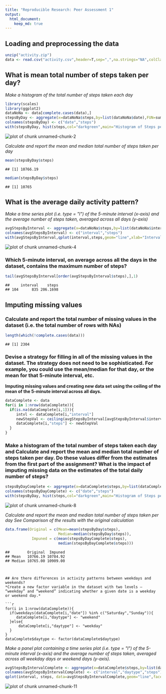 ```yaml
---
title: "Reproducible Research: Peer Assessment 1"
output: 
  html_document:
    keep_md: true
---
```



## Loading and preprocessing the data

```r
unzip("activity.zip")
data <- read.csv("activity.csv",header=T,sep=",",na.strings="NA",colClasses=c("integer","Date","integer"))
```


## What is mean total number of steps taken per day?
*Make a histogram of the total number of steps taken each day*

```r
library(scales)
library(ggplot2)
dataNoNa <- data[complete.cases(data),]
stepsByDay <- aggregate(x=dataNoNa$steps,by=list(dataNoNa$date),FUN=sum)
colnames(stepsByDay) <- c("date","steps")
with(stepsByDay, hist(steps,col="darkgreen",main="Histogram of Steps per Day", xlab="Steps", ylab="Frequency in Days"))
```

![plot of chunk unnamed-chunk-2](figure/unnamed-chunk-2-1.png) 

*Calculate and report the mean and median total number of steps taken per day*

```r
mean(stepsByDay$steps)
```

```
## [1] 10766.19
```

```r
median(stepsByDay$steps)
```

```
## [1] 10765
```


## What is the average daily activity pattern?
*Make a time series plot (i.e. type = "l") of the 5-minute interval (x-axis) and the average number of steps taken, averaged across all days (y-axis)*


```r
avgStepsByInterval <- aggregate(x=dataNoNa$steps,by=list(dataNoNa$interval),FUN=mean)
colnames(avgStepsByInterval) <- c("interval","steps")
with(avgStepsByInterval,qplot(interval,steps,geom="line",xlab="Interval", ylab="Steps"))
```

![plot of chunk unnamed-chunk-4](figure/unnamed-chunk-4-1.png) 
### Which 5-minute interval, on average across all the days in the dataset, contains the maximum number of steps?

```r
tail(avgStepsByInterval[order(avgStepsByInterval$steps),],1)
```

```
##     interval    steps
## 104      835 206.1698
```

## Imputing missing values
### Calculate and report the total number of missing values in the dataset (i.e. the total number of rows with NAs)

```r
length(which(!complete.cases(data)))
```

```
## [1] 2304
```
### Devise a strategy for filling in all of the missing values in the dataset. The strategy does not need to be sophisticated. For example, you could use the mean/median for that day, or the mean for that 5-minute interval, etc.

**Imputing missing values and creating new data set using the ceiling of the mean of the 5-minute interval across all days.**

```r
dataComplete <- data
for(i in 1:nrow(dataComplete)){
  if(is.na(dataComplete[i,1])){
     intvl <- dataComplete[i,"interval"]
     newStepVal <- ceiling(avgStepsByInterval[avgStepsByInterval$interval == intvl,"steps"])
     dataComplete[i,"steps"] <- newStepVal
  }
}
```

### Make a histogram of the total number of steps taken each day and Calculate and report the mean and median total number of steps taken per day. Do these values differ from the estimates from the first part of the assignment? What is the impact of imputing missing data on the estimates of the total daily number of steps?


```r
stepsByDayComplete <- aggregate(x=dataComplete$steps,by=list(dataComplete$date),FUN=sum)
colnames(stepsByDayComplete) <- c("date","steps")
with(stepsByDay, hist(steps,col="darkgreen",main="Histogram of Steps per Day", xlab="Steps", ylab="Frequency in Days"))
```

![plot of chunk unnamed-chunk-8](figure/unnamed-chunk-8-1.png) 

*Calculate and report the mean and median total number of steps taken per day*
*See Comparison of the results with the original calculation*

```r
data.frame(Original = c(Mean=mean(stepsByDay$steps),
                        Median=median(stepsByDay$steps)), 
            Impuned = c(mean(stepsByDayComplete$steps),
                        median(stepsByDayComplete$steps)))
```

```
##        Original  Impuned
## Mean   10766.19 10784.92
## Median 10765.00 10909.00
```

```


## Are there differences in activity patterns between weekdays and weekends?
*Create a new factor variable in the dataset with two levels – “weekday” and “weekend” indicating whether a given date is a weekday or weekend day.*

```r
for(i in 1:nrow(dataComplete)){
  if(weekdays(dataComplete[i,"date"]) %in% c("Saturday","Sunday")){
     dataComplete[i,"daytype"] <- "weekend"
  }else{
      dataComplete[i,"daytype"] <- "weekday"
  }
}
dataComplete$daytype <- factor(dataComplete$daytype)
```

*Make a panel plot containing a time series plot (i.e. type = "l") of the 5-minute interval (x-axis) and the average number of steps taken, averaged across all weekday days or weekend days (y-axis).*


```r
avgStepsByIntervalComplete <- aggregate(x=dataComplete$steps,by=list(dataComplete$interval,dataComplete$daytype),FUN=mean)
colnames(avgStepsByIntervalComplete) <- c("interval","daytype","steps")
qplot(interval, steps, data=avgStepsByIntervalComplete,geom="line",facets=. ~ daytype)
```

![plot of chunk unnamed-chunk-11](figure/unnamed-chunk-11-1.png) 
